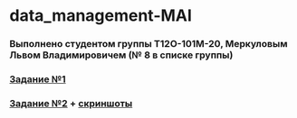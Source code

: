 # data_management-MAI
### Выполнено студентом группы Т12О-101М-20, Меркуловым Львом Владимировичем (№ 8 в списке группы)
### [Задание №1](https://github.com/Dermogod/data_management-MAI/edit/master/hw_1.sql) 
### [Задание №2](https://github.com/Dermogod/data_management-MAI/edit/master/hw_2.sql) + [скриншоты](https://github.com/Dermogod/data_management-MAI/blob/master/hw_2_screenshots.pdf)
